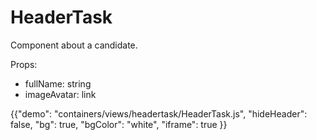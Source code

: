 # HeaderTask

<p class="description">Component about a candidate.</p>
<span>
Props:
<ul>
<li>fullName: string</li>
<li>imageAvatar: link</li>
</ul>
</span>


{{"demo": "containers/views/headertask/HeaderTask.js", "hideHeader": false, "bg": true, "bgColor": "white", "iframe": true }}
